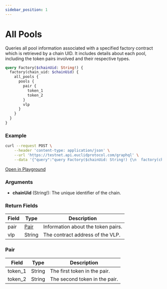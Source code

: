 ```yaml
---
sidebar_position: 1
---
```


# All Pools

Queries all pool information associated with a specified factory contract which is retrieved by a chain UID. It includes details about each pool, including the token pairs involved and their respective types. 

```graphql
query Factory($chainUid: String!) {
  factory(chain_uid: $chainUid) {
    all_pools {
      pools {
        pair {
          token_1
          token_2
        }
        vlp
      }
    }
  }
}
```
### Example 

```bash
curl --request POST \
    --header 'content-type: application/json' \
    --url 'https://testnet.api.euclidprotocol.com/graphql' \
    --data '{"query":"query Factory($chainUid: String!) {\n  factory(chain_uid: $chainUid) {\n    all_pools {\n      pools {\n        pair {\n          token_1\n          token_2\n        }\n        vlp\n      }\n    }\n  }\n}","variables":{"chainUid":"nibiru"}}'
```
[Open in Playground](https://testnet.api.euclidprotocol.com/?explorerURLState=N4IgJg9gxgrgtgUwHYBcQC4QEcYIE4CeABAGICGUKEhAFACRQAWZAlkgKotjpEDKKeNgHMAhAEoiwADpIiRAGYUqtJqyQB9GFx4NmbTmAnTZcomQA259QAcIEcwGdJM06dv2nx16%2Bus8zk29TKgBrZHUARhcg4IgwjQAmaKCAX2TvADdza3S5NMCifLyZFJAAGhAMskEyACNzBAcMEC8iKRBVfS52nnakFlqWPBh2kpAUoA)

### Arguments

- **chainUid** (String!): The unique identifier of the chain.

### Return Fields

| Field       | Type   | Description                             |
|-------------|--------|-----------------------------------------|
| pair        | [Pair](#pair) | Information about the token pairs.              |
| vlp         | String | The contract address of the VLP.                     |

### Pair

| Field       | Type   | Description                             |
|-------------|--------|-----------------------------------------|
| token_1     | String | The first token in the pair.        |
| token_2     | String | The second token in the pair.       |
